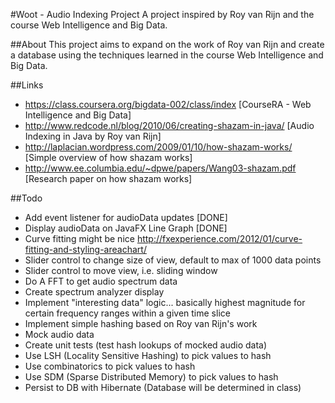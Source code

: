#Woot - Audio Indexing Project
A project inspired by Roy van Rijn and the course Web Intelligence and Big Data.

##About
This project aims to expand on the work of Roy van Rijn and create a database using the techniques learned in the course Web Intelligence and Big Data.

##Links

* https://class.coursera.org/bigdata-002/class/index [CourseRA - Web Intelligence and Big Data]
* http://www.redcode.nl/blog/2010/06/creating-shazam-in-java/ [Audio Indexing in Java by Roy van Rijn]
* http://laplacian.wordpress.com/2009/01/10/how-shazam-works/ [Simple overview of how shazam works]
* http://www.ee.columbia.edu/~dpwe/papers/Wang03-shazam.pdf [Research paper on how shazam works]

##Todo
* Add event listener for audioData updates [DONE]
* Display audioData on JavaFX Line Graph [DONE]
* Curve fitting might be nice http://fxexperience.com/2012/01/curve-fitting-and-styling-areachart/
* Slider control to change size of view, default to max of 1000 data points
* Slider control to move view, i.e. sliding window
* Do A FFT to get audio spectrum data
* Create spectrum analyzer display
* Implement "interesting data" logic... basically highest magnitude for certain frequency ranges within a given time slice
* Implement simple hashing based on Roy van Rijn's work
* Mock audio data
* Create unit tests (test hash lookups of mocked audio data)
* Use LSH (Locality Sensitive Hashing) to pick values to hash
* Use combinatorics to pick values to hash
* Use SDM (Sparse Distributed Memory) to pick values to hash
* Persist to DB with Hibernate (Database will be determined in class)
